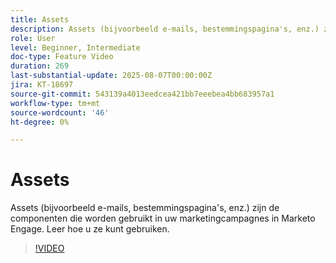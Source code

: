 ```yaml
---
title: Assets
description: Assets (bijvoorbeeld e-mails, bestemmingspagina's, enz.) zijn de componenten die worden gebruikt in uw marketingcampagnes in Marketo Engage. Leer hoe u ze kunt gebruiken.
role: User
level: Beginner, Intermediate
doc-type: Feature Video
duration: 269
last-substantial-update: 2025-08-07T00:00:00Z
jira: KT-18697
source-git-commit: 543139a4013eedcea421bb7eeebea4bb683957a1
workflow-type: tm+mt
source-wordcount: '46'
ht-degree: 0%

---
```



# Assets

Assets (bijvoorbeeld e-mails, bestemmingspagina&#39;s, enz.) zijn de componenten die worden gebruikt in uw marketingcampagnes in Marketo Engage. Leer hoe u ze kunt gebruiken.

>[!VIDEO](https://video.tv.adobe.com/v/3470589/?learn=on&enablevpops&captions=dut)

